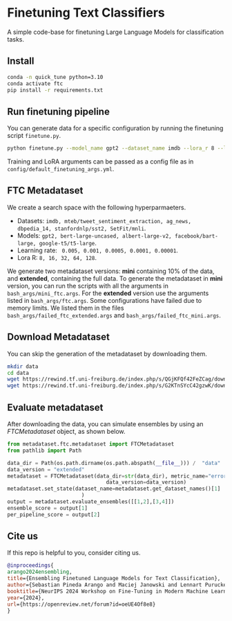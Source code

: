 # Finetuning Text Classifiers

A simple code-base for finetuning Large Language Models for classification tasks.

## Install

```bash
conda -n quick_tune python=3.10
conda activate ftc
pip install -r requirements.txt
```

## Run finetuning pipeline

You can generate data for a specific configuration by running the finetuning script `finetune.py`.

```bash
python finetune.py --model_name gpt2 --dataset_name imdb --lora_r 8 --learning_rate 0.005 --experiment_name ftc_0
```

Training and LoRA arguments can be passed as a config file as in `config/default_finetuning_args.yml`.


## FTC Metadataset


We create a search space with the following hyperparmaeters.

* Datasets: `imdb, mteb/tweet_sentiment_extraction, ag_news, dbpedia_14, stanfordnlp/sst2, SetFit/mnli`.
* Models: `gpt2, bert-large-uncased, albert-large-v2, facebook/bart-large, google-t5/t5-large`.
* Learning rate: ` 0.005, 0.001, 0.0005, 0.0001, 0.00001`.
* Lora R: `8, 16, 32, 64, 128`.

We generate two metadataset versions: **mini** containing 10% of the data, and **extended**, containing the full data. To generate the metadataset in **mini** version, you can run the scripts with all the arguments in `bash_args/mini_ftc.args`. For the **extended** version use the arguments listed in `bash_args/ftc.args`. Some configurations have failed due to memory limits. We listed them in the files `bash_args/failed_ftc_extended.args` and `bash_args/failed_ftc_mini.args`.

## Download Metadataset

You can skip the generation of the metadataset by downloading them.

```bash
mkdir data
cd data
wget https://rewind.tf.uni-freiburg.de/index.php/s/QGjKFQf42FeZCag/download/ftc.zip
wget https://rewind.tf.uni-freiburg.de/index.php/s/G2KTnSYcC42gzwK/download/mini.zip
```
## Evaluate metadataset

After downloading the data, you can simulate ensembles by using an *FTCMetadataset* object, as shown below.


```python
from metadataset.ftc.metadataset import FTCMetadataset
from pathlib import Path

data_dir = Path(os.path.dirname(os.path.abspath(__file__))) /  "data" 
data_version = "extended"
metadataset = FTCMetadataset(data_dir=str(data_dir), metric_name="error",
                                data_version=data_version)
metadataset.set_state(dataset_name=metadataset.get_dataset_names()[1]
                        )
output = metadataset.evaluate_ensembles([[1,2],[3,4]])
ensemble_score = output[1]
per_pipeline_score = output[2]
```

## Cite us

If this repo is helpful to you, consider citing us.

```bibtex
@inproceedings{
arango2024ensembling,
title={Ensembling Finetuned Language Models for Text Classification},
author={Sebastian Pineda Arango and Maciej Janowski and Lennart Purucker and Arber Zela and Frank Hutter and Josif Grabocka},
booktitle={NeurIPS 2024 Workshop on Fine-Tuning in Modern Machine Learning: Principles and Scalability},
year={2024},
url={https://openreview.net/forum?id=oeUE4Of8e8}
}
```